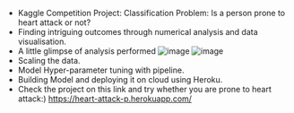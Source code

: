 - Kaggle Competition Project: Classification Problem: Is a person prone to heart attack or not?
- Finding intriguing outcomes through numerical analysis and data visualisation.
- A little glimpse of analysis performed
 ![image](https://user-images.githubusercontent.com/32816737/126911501-4d892f79-0a7c-4af3-a528-963c94bc33c4.png)
 ![image](https://user-images.githubusercontent.com/32816737/126911613-a6c2ebaa-a328-492e-a48e-bf587a68b7e2.png)
- Scaling the data.
- Model Hyper-parameter tuning with pipeline.
- Building Model and deploying it on cloud using Heroku.
- Check the project on this link and try whether you are prone to heart attack:) https://heart-attack-p.herokuapp.com/

